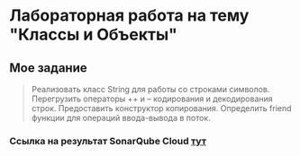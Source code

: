# Лабораторная работа на тему "Классы и Объекты"

## Мое задание
> Реализовать класс String для работы со строками символов. Перегрузить операторы ++ и – кодирования и декодирования строк. Предоставить конструктор копирования. Определить friend функции для операций ввода-вывода в поток.
### Ссылка на результат SonarQube Cloud [тут](https://sonarcloud.io/summary/overall?id=borya-chip_cpp_lab2&branch=main)
